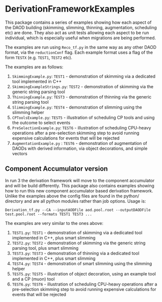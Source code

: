 # DerivationFrameworkExamples

This package contains a series of examples showing how each aspect of the DAOD building (skimming, slimming, thinning, augmentation, scheduling etc) are done. They also act as unit tests allowing each aspect to be run individual, which is especially useful when migrations are being performed. 

The examples are run using `Reco_tf.py` in the same way as any other DAOD format, via the `reductionConf` flag. Each example format uses a flag of the form `TESTX` (e.g. `TEST1`, `TEST2` etc).

The examples are as follows:

1. `SkimmingExample.py`: `TEST1` - demonstration of skimming via a dedicated tool implemented in C++ 
2. `SkimmingExampleStrings.py`: `TEST2` - demonstration of skimming via the generic string parsing tool
3. `ThinningExample.py`: `TEST3` - demonstration of thinning via the generic string parsing tool
4. `SlimmingExample.py`: `TEST4` - demonstration of slimming using the slimming helper
5. `CPToolsExample.py`: `TEST5` - illustration of scheduling CP tools and using the outcome to select events
6. `PreSelectionExample.py`: `TEST6` - illustration of scheduling CPU-heavy operations after a pre-selection skimming step to avoid running expensive calculations for events that will be rejected
7. `AugmentationExample.py` : `TEST6` - demonstration of augmentation of DAODs with derived information, via object decorations, and simple vectors

## Component Accumulator version

In run 3 the derivation framework will move to the component accumulator and will be build differently. This package also contains examples showing how to run this new component accumulator based derivation framework. Unlike the examples above the config files are found in the python/ directory and are all python modules rather than job options. Usage is:

`Derivation_tf.py --CA --inputAODFile aod.pool.root --outputDAODFile test.pool.root --formats TEST1 TEST3 ...`

The examples are very similar to the ones above:

1. `TEST1.py`: `TEST1` - demonstration of skimming via a dedicated tool implemented in C++, plus smart slimming
2. `TEST2.py`: `TEST2` - demonstration of skimming via the generic string parsing tool, plus smart slimming
3. `TEST3.py`: `TEST3` - demonstration of thinning via a dedicated tool implemented in C++, plus smart slimming
4. `TEST4.py`: `TEST4` - demonstration of smart slimming using the slimming helper
5. `TEST5.py`: `TEST5` - illustration of object decoration, using an example tool and a CP (muon) tool
6. `TEST6.py`: `TEST6` - illustration of scheduling CPU-heavy operations after a pre-selection skimming step to avoid running expensive calculations for events that will be rejected

